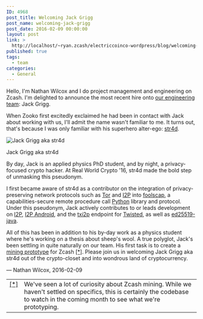 ```yaml
---
ID: 4968
post_title: Welcoming Jack Grigg
post_name: welcoming-jack-grigg
post_date: 2016-02-09 00:00:00
layout: post
link: >
  http://localhost/~ryan.zcash/electriccoinco-wordpress/blog/welcoming-jack-grigg/
published: true
tags:
  - team
categories:
  - General
---
```

<p>Hello, I'm Nathan Wilcox and I do project management and engineering on Zcash. I'm delighted to announce the most recent hire onto <a class="reference external" href="https://z.cash/team.html#engineers">our engineering team</a>: Jack Grigg.</p>
<p>When Zooko first excitedly exclaimed he had been in contact with Jack about working with us, I'll admit the name wasn't familiar to me. It turns out, that's because I was only familiar with his superhero alter-ego: <a class="reference external" href="https://github.com/str4d">str4d</a>.</p>
<div class="figure align-center"><img class="zecc-blog-standard-image" src="/wp-content/uploads/2016/02/jack.jpg" alt="Jack Grigg aka str4d"" alt="Jack Grigg aka str4d" /></p>
<p class="caption">Jack Grigg aka str4d</p>
</div>
<p>By day, Jack is an applied physics PhD student, and by night, a privacy-focused crypto hacker. At Real World Crypto '16, str4d made the bold step of unmasking this pseudonym.</p>
<p>I first became aware of str4d as a contributor on the integration of privacy-preserving network protocols such as <a class="reference external" href="https://torproject.org/">Tor</a> and <a class="reference external" href="https://geti2p.net/">I2P</a> into <a class="reference external" href="http://foolscap.lothar.com/trac">foolscap</a>, a capabilities-secure remote procedure call <a class="reference external" href="https://www.python.org/">Python</a> library and protocol. Under this pseudonym, Jack actively contributes to or leads development on <a class="reference external" href="https://geti2p.net/">I2P</a>, <a class="reference external" href="https://github.com/i2p/i2p.android.base">I2P Android</a>, and the <a class="reference external" href="https://github.com/str4d/txi2p">txi2p</a> endpoint for <a class="reference external" href="https://twistedmatrix.com/trac/">Twisted</a>, as well as <a class="reference external" href="https://github.com/str4d/ed25519-java">ed25519-java</a>.</p>
<p>All of this has been in addition to his by-day work as a physics student where he's working on a thesis about sheep's wool. A true polyglot, Jack's been settling in quite naturally on our team. His first task is to create a <a class="reference external" href="https://github.com/str4d/zcash-pow">mining prototype</a> for Zcash <a id="id1" class="footnote-reference" href="#id2">[*]</a>. Please join us in welcoming Jack Grigg aka str4d out of the crypto-closet and into wondrous land of cryptocurrency.</p>
<p>— Nathan Wilcox, 2016-02-09</p>
<table id="id2" class="docutils footnote" frame="void" rules="none">
<colgroup>
<col class="label" />
<col /></colgroup>
<tbody valign="top">
<tr>
<td class="label"><a class="fn-backref" href="#id1">[*]</a></td>
<td>We've seen a lot of curiosity about Zcash mining. While we haven't settled on specifics, this is certainly the codebase to watch in the coming month to see what we're prototyping.</td>
</tr>
</tbody>
</table>
